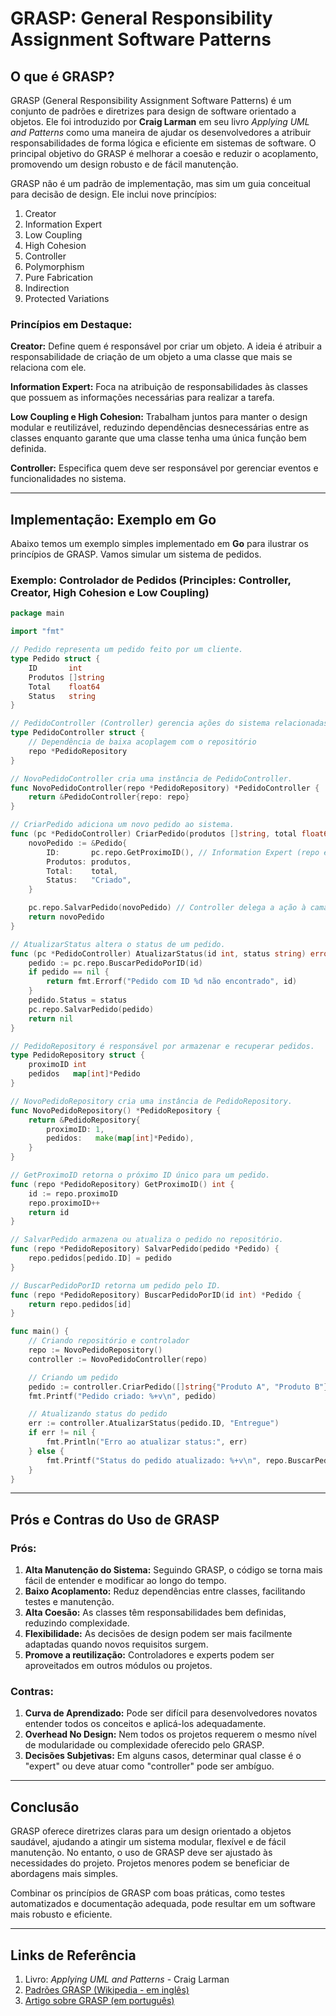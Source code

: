 # GRASP: General Responsibility Assignment Software Patterns

## O que é GRASP?

GRASP (General Responsibility Assignment Software Patterns) é um conjunto de padrões e diretrizes para design de
software orientado a objetos. Ele foi introduzido por **Craig Larman** em seu livro _Applying UML and Patterns_ como uma
maneira de ajudar os desenvolvedores a atribuir responsabilidades de forma lógica e eficiente em sistemas de software. O
principal objetivo do GRASP é melhorar a coesão e reduzir o acoplamento, promovendo um design robusto e de fácil
manutenção.

GRASP não é um padrão de implementação, mas sim um guia conceitual para decisão de design. Ele inclui nove princípios:

1. Creator
2. Information Expert
3. Low Coupling
4. High Cohesion
5. Controller
6. Polymorphism
7. Pure Fabrication
8. Indirection
9. Protected Variations

### Princípios em Destaque:

**Creator:** Define quem é responsável por criar um objeto. A ideia é atribuir a responsabilidade de criação de um
objeto a uma classe que mais se relaciona com ele.

**Information Expert:** Foca na atribuição de responsabilidades às classes que possuem as informações necessárias para
realizar a tarefa.

**Low Coupling e High Cohesion:** Trabalham juntos para manter o design modular e reutilizável, reduzindo dependências
desnecessárias entre as classes enquanto garante que uma classe tenha uma única função bem definida.

**Controller:** Especifica quem deve ser responsável por gerenciar eventos e funcionalidades no sistema.

---

## Implementação: Exemplo em Go

Abaixo temos um exemplo simples implementado em **Go** para ilustrar os princípios de GRASP. Vamos simular um sistema de
pedidos.

### Exemplo: Controlador de Pedidos (Principles: Controller, Creator, High Cohesion e Low Coupling)

```go
package main

import "fmt"

// Pedido representa um pedido feito por um cliente.
type Pedido struct {
	ID       int
	Produtos []string
	Total    float64
	Status   string
}

// PedidoController (Controller) gerencia ações do sistema relacionadas a pedidos.
type PedidoController struct {
	// Dependência de baixa acoplagem com o repositório
	repo *PedidoRepository
}

// NovoPedidoController cria uma instância de PedidoController.
func NovoPedidoController(repo *PedidoRepository) *PedidoController {
	return &PedidoController{repo: repo}
}

// CriarPedido adiciona um novo pedido ao sistema.
func (pc *PedidoController) CriarPedido(produtos []string, total float64) *Pedido {
	novoPedido := &Pedido{
		ID:       pc.repo.GetProximoID(), // Information Expert (repo é responsável pela numeração)
		Produtos: produtos,
		Total:    total,
		Status:   "Criado",
	}

	pc.repo.SalvarPedido(novoPedido) // Controller delega a ação à camada repositório
	return novoPedido
}

// AtualizarStatus altera o status de um pedido.
func (pc *PedidoController) AtualizarStatus(id int, status string) error {
	pedido := pc.repo.BuscarPedidoPorID(id)
	if pedido == nil {
		return fmt.Errorf("Pedido com ID %d não encontrado", id)
	}
	pedido.Status = status
	pc.repo.SalvarPedido(pedido)
	return nil
}

// PedidoRepository é responsável por armazenar e recuperar pedidos.
type PedidoRepository struct {
	proximoID int
	pedidos   map[int]*Pedido
}

// NovoPedidoRepository cria uma instância de PedidoRepository.
func NovoPedidoRepository() *PedidoRepository {
	return &PedidoRepository{
		proximoID: 1,
		pedidos:   make(map[int]*Pedido),
	}
}

// GetProximoID retorna o próximo ID único para um pedido.
func (repo *PedidoRepository) GetProximoID() int {
	id := repo.proximoID
	repo.proximoID++
	return id
}

// SalvarPedido armazena ou atualiza o pedido no repositório.
func (repo *PedidoRepository) SalvarPedido(pedido *Pedido) {
	repo.pedidos[pedido.ID] = pedido
}

// BuscarPedidoPorID retorna um pedido pelo ID.
func (repo *PedidoRepository) BuscarPedidoPorID(id int) *Pedido {
	return repo.pedidos[id]
}

func main() {
	// Criando repositório e controlador
	repo := NovoPedidoRepository()
	controller := NovoPedidoController(repo)

	// Criando um pedido
	pedido := controller.CriarPedido([]string{"Produto A", "Produto B"}, 129.90)
	fmt.Printf("Pedido criado: %+v\n", pedido)

	// Atualizando status do pedido
	err := controller.AtualizarStatus(pedido.ID, "Entregue")
	if err != nil {
		fmt.Println("Erro ao atualizar status:", err)
	} else {
		fmt.Printf("Status do pedido atualizado: %+v\n", repo.BuscarPedidoPorID(pedido.ID))
	}
}
```

---

## Prós e Contras do Uso de GRASP

### Prós:

1. **Alta Manutenção do Sistema:** Seguindo GRASP, o código se torna mais fácil de entender e modificar ao longo do
   tempo.
2. **Baixo Acoplamento:** Reduz dependências entre classes, facilitando testes e manutenção.
3. **Alta Coesão:** As classes têm responsabilidades bem definidas, reduzindo complexidade.
4. **Flexibilidade:** As decisões de design podem ser mais facilmente adaptadas quando novos requisitos surgem.
5. **Promove a reutilização:** Controladores e experts podem ser aproveitados em outros módulos ou projetos.

### Contras:

1. **Curva de Aprendizado:** Pode ser difícil para desenvolvedores novatos entender todos os conceitos e aplicá-los
   adequadamente.
2. **Overhead No Design:** Nem todos os projetos requerem o mesmo nível de modularidade ou complexidade oferecido pelo
   GRASP.
3. **Decisões Subjetivas:** Em alguns casos, determinar qual classe é o "expert" ou deve atuar como "controller" pode
   ser ambíguo.

---

## Conclusão

GRASP oferece diretrizes claras para um design orientado a objetos saudável, ajudando a atingir um sistema modular,
flexível e de fácil manutenção. No entanto, o uso de GRASP deve ser ajustado às necessidades do projeto. Projetos
menores podem se beneficiar de abordagens mais simples.

Combinar os princípios de GRASP com boas práticas, como testes automatizados e documentação adequada, pode resultar em
um software mais robusto e eficiente.

---

## Links de Referência

1. Livro: _Applying UML and Patterns_ - Craig Larman
2. [Padrões GRASP (Wikipedia - em inglês)](https://en.wikipedia.org/wiki/GRASP_(object-oriented_design))
3. [Artigo sobre GRASP (em português)](https://www.devmedia.com.br/padroes-de-design-grasp/32215)
